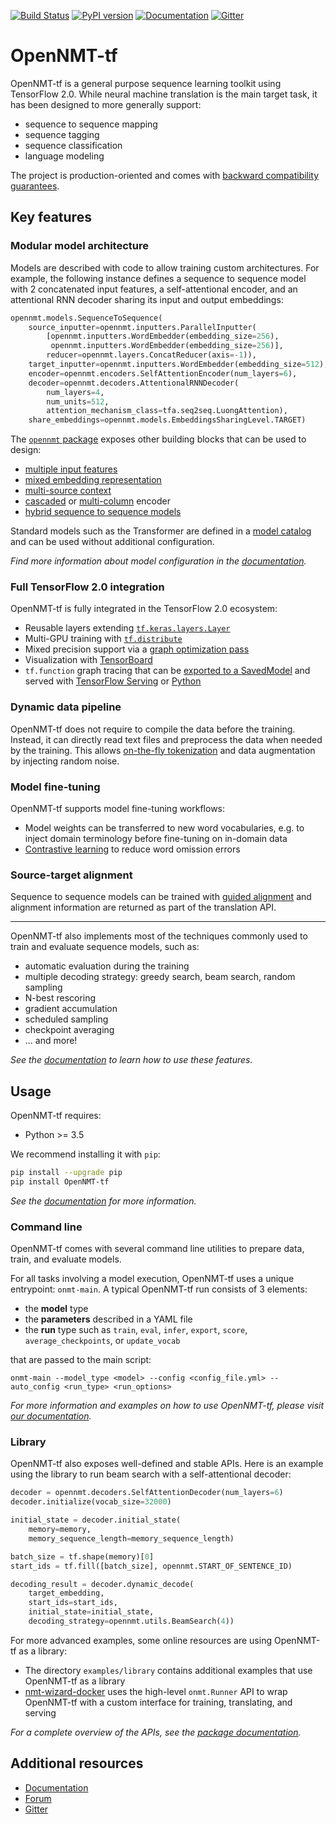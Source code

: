 [![Build Status](https://api.travis-ci.org/OpenNMT/OpenNMT-tf.svg?branch=master)](https://travis-ci.org/OpenNMT/OpenNMT-tf) [![PyPI version](https://badge.fury.io/py/OpenNMT-tf.svg)](https://badge.fury.io/py/OpenNMT-tf) [![Documentation](https://img.shields.io/badge/docs-latest-blue.svg)](http://opennmt.net/OpenNMT-tf/) [![Gitter](https://badges.gitter.im/OpenNMT/OpenNMT-tf.svg)](https://gitter.im/OpenNMT/OpenNMT-tf?utm_source=badge&utm_medium=badge&utm_campaign=pr-badge)

# OpenNMT-tf

OpenNMT-tf is a general purpose sequence learning toolkit using TensorFlow 2.0. While neural machine translation is the main target task, it has been designed to more generally support:

* sequence to sequence mapping
* sequence tagging
* sequence classification
* language modeling

The project is production-oriented and comes with [backward compatibility guarantees](CHANGELOG.md).

## Key features

### Modular model architecture

Models are described with code to allow training custom architectures. For example, the following instance defines a sequence to sequence model with 2 concatenated input features, a self-attentional encoder, and an attentional RNN decoder sharing its input and output embeddings:

```python
opennmt.models.SequenceToSequence(
    source_inputter=opennmt.inputters.ParallelInputter(
        [opennmt.inputters.WordEmbedder(embedding_size=256),
         opennmt.inputters.WordEmbedder(embedding_size=256)],
        reducer=opennmt.layers.ConcatReducer(axis=-1)),
    target_inputter=opennmt.inputters.WordEmbedder(embedding_size=512),
    encoder=opennmt.encoders.SelfAttentionEncoder(num_layers=6),
    decoder=opennmt.decoders.AttentionalRNNDecoder(
        num_layers=4,
        num_units=512,
        attention_mechanism_class=tfa.seq2seq.LuongAttention),
    share_embeddings=opennmt.models.EmbeddingsSharingLevel.TARGET)
```

The [`opennmt` package](http://opennmt.net/OpenNMT-tf/package/opennmt.html) exposes other building blocks that can be used to design:

* [multiple input features](http://opennmt.net/OpenNMT-tf/package/opennmt.inputters.ParallelInputter.html)
* [mixed embedding representation](http://opennmt.net/OpenNMT-tf/package/opennmt.inputters.MixedInputter.html)
* [multi-source context](http://opennmt.net/OpenNMT-tf/package/opennmt.inputters.ParallelInputter.html)
* [cascaded](http://opennmt.net/OpenNMT-tf/package/opennmt.encoders.SequentialEncoder.html) or [multi-column](http://opennmt.net/OpenNMT-tf/package/opennmt.encoders.ParallelEncoder.html) encoder
* [hybrid sequence to sequence models](http://opennmt.net/OpenNMT-tf/package/opennmt.models.SequenceToSequence.html)

Standard models such as the Transformer are defined in a [model catalog](opennmt/models/catalog.py) and can be used without additional configuration.

*Find more information about model configuration in the [documentation](http://opennmt.net/OpenNMT-tf/model.html).*

### Full TensorFlow 2.0 integration

OpenNMT-tf is fully integrated in the TensorFlow 2.0 ecosystem:

* Reusable layers extending [`tf.keras.layers.Layer`](https://www.tensorflow.org/api_docs/python/tf/keras/layers/Layer)
* Multi-GPU training with [`tf.distribute`](https://www.tensorflow.org/api_docs/python/tf/distribute)
* Mixed precision support via a [graph optimization pass](https://www.tensorflow.org/versions/r2.0/api_docs/python/tf/train/experimental/enable_mixed_precision_graph_rewrite)
* Visualization with [TensorBoard](https://www.tensorflow.org/tensorboard)
* `tf.function` graph tracing that can be [exported to a SavedModel](http://opennmt.net/OpenNMT-tf/serving.html) and served with [TensorFlow Serving](examples/serving/tensorflow_serving) or [Python](examples/serving/python)

### Dynamic data pipeline

OpenNMT-tf does not require to compile the data before the training. Instead, it can directly read text files and preprocess the data when needed by the training. This allows [on-the-fly tokenization](http://opennmt.net/OpenNMT-tf/tokenization.html) and data augmentation by injecting random noise.

### Model fine-tuning

OpenNMT-tf supports model fine-tuning workflows:

* Model weights can be transferred to new word vocabularies, e.g. to inject domain terminology before fine-tuning on in-domain data
* [Contrastive learning](https://ai.google/research/pubs/pub48253/) to reduce word omission errors

### Source-target alignment

Sequence to sequence models can be trained with [guided alignment](https://arxiv.org/abs/1607.01628) and alignment information are returned as part of the translation API.

---

OpenNMT-tf also implements most of the techniques commonly used to train and evaluate sequence models, such as:

* automatic evaluation during the training
* multiple decoding strategy: greedy search, beam search, random sampling
* N-best rescoring
* gradient accumulation
* scheduled sampling
* checkpoint averaging
* ... and more!

*See the [documentation](http://opennmt.net/OpenNMT-tf/) to learn how to use these features.*

## Usage

OpenNMT-tf requires:

* Python >= 3.5

We recommend installing it with `pip`:

```bash
pip install --upgrade pip
pip install OpenNMT-tf
```

*See the [documentation](http://opennmt.net/OpenNMT-tf/installation.html) for more information.*

### Command line

OpenNMT-tf comes with several command line utilities to prepare data, train, and evaluate models.

For all tasks involving a model execution, OpenNMT-tf uses a unique entrypoint: `onmt-main`. A typical OpenNMT-tf run consists of 3 elements:

* the **model** type
* the **parameters** described in a YAML file
* the **run** type such as `train`, `eval`, `infer`, `export`, `score`, `average_checkpoints`, or `update_vocab`

that are passed to the main script:

```
onmt-main --model_type <model> --config <config_file.yml> --auto_config <run_type> <run_options>
```

*For more information and examples on how to use OpenNMT-tf, please visit [our documentation](http://opennmt.net/OpenNMT-tf).*

### Library

OpenNMT-tf also exposes well-defined and stable APIs. Here is an example using the library to run beam search with a self-attentional decoder:

```python
decoder = opennmt.decoders.SelfAttentionDecoder(num_layers=6)
decoder.initialize(vocab_size=32000)

initial_state = decoder.initial_state(
    memory=memory,
    memory_sequence_length=memory_sequence_length)

batch_size = tf.shape(memory)[0]
start_ids = tf.fill([batch_size], opennmt.START_OF_SENTENCE_ID)

decoding_result = decoder.dynamic_decode(
    target_embedding,
    start_ids=start_ids,
    initial_state=initial_state,
    decoding_strategy=opennmt.utils.BeamSearch(4))
```

For more advanced examples, some online resources are using OpenNMT-tf as a library:

* The directory `examples/library` contains additional examples that use OpenNMT-tf as a library
* [nmt-wizard-docker](https://github.com/OpenNMT/nmt-wizard-docker) uses the high-level `onmt.Runner` API to wrap OpenNMT-tf with a custom interface for training, translating, and serving

*For a complete overview of the APIs, see the [package documentation](http://opennmt.net/OpenNMT-tf/package/opennmt.html).*

## Additional resources

* [Documentation](http://opennmt.net/OpenNMT-tf)
* [Forum](http://forum.opennmt.net)
* [Gitter](https://gitter.im/OpenNMT/OpenNMT-tf)
